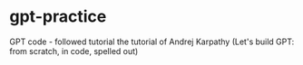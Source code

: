 # gpt-practice
GPT code - followed tutorial the tutorial of Andrej Karpathy (Let's build GPT: from scratch, in code, spelled out)
